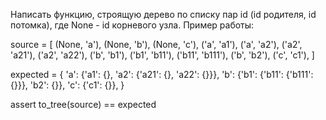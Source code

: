 Написать функцию, строящую дерево по списку пар id (id родителя, id потомка),
где None - id корневого узла.
Пример работы:

source = [
    (None, 'a'),
    (None, 'b'),
    (None, 'c'),
    ('a', 'a1'),
    ('a', 'a2'),
    ('a2', 'a21'),
    ('a2', 'a22'),
    ('b', 'b1'),
    ('b1', 'b11'),
    ('b11', 'b111'),
    ('b', 'b2'),
    ('c', 'c1'),
]

expected = {
    'a': {'a1': {}, 'a2': {'a21': {}, 'a22': {}}},
    'b': {'b1': {'b11': {'b111': {}}}, 'b2': {}},
    'c': {'c1': {}},
}

assert to_tree(source) == expected
